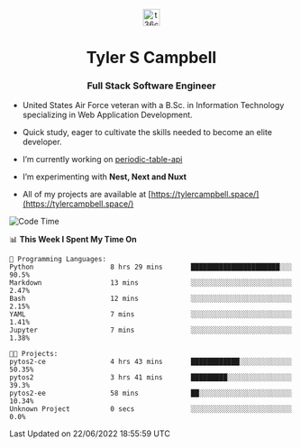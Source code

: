 <p align="center">
<a href="https://www.linkedin.com/in/t36campbell" target="blank"><img align="center" src="https://ik.imagekit.io/t36campbell/Portfolio/linkedin.png.original_m8bbGgPh6.png" alt="t36campbell" height="30" width="30" /></a>
</p>
<h1 align="center">Tyler S Campbell</h1>
<h3 align="center">Full Stack Software Engineer</h3>

* United States Air Force veteran with a B.Sc. in Information Technology specializing in Web Application Development. 

* Quick study, eager to cultivate the skills needed to become an elite developer.

* I’m currently working on [periodic-table-api](https://github.com/t36campbell/periodic-table-api)

* I’m experimenting with **Nest, Next and Nuxt**

* All of my projects are available at [https://tylercampbell.space/](https://tylercampbell.space/)

<!--START_SECTION:waka-->
![Code Time](http://img.shields.io/badge/Code%20Time-1%2C666%20hrs%2032%20mins-blue)

📊 **This Week I Spent My Time On** 

```text
💬 Programming Languages: 
Python                   8 hrs 29 mins       ██████████████████████░░░   90.5% 
Markdown                 13 mins             ░░░░░░░░░░░░░░░░░░░░░░░░░   2.47% 
Bash                     12 mins             ░░░░░░░░░░░░░░░░░░░░░░░░░   2.15% 
YAML                     7 mins              ░░░░░░░░░░░░░░░░░░░░░░░░░   1.41% 
Jupyter                  7 mins              ░░░░░░░░░░░░░░░░░░░░░░░░░   1.38%

🐱‍💻 Projects: 
pytos2-ce                4 hrs 43 mins       ████████████░░░░░░░░░░░░░   50.35% 
pytos2                   3 hrs 41 mins       █████████░░░░░░░░░░░░░░░░   39.3% 
pytos2-ee                58 mins             ██░░░░░░░░░░░░░░░░░░░░░░░   10.34% 
Unknown Project          0 secs              ░░░░░░░░░░░░░░░░░░░░░░░░░   0.0%

```


 Last Updated on 22/06/2022 18:55:59 UTC
<!--END_SECTION:waka-->
